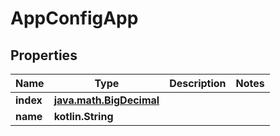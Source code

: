 
# AppConfigApp

## Properties
Name | Type | Description | Notes
------------ | ------------- | ------------- | -------------
**index** | [**java.math.BigDecimal**](java.math.BigDecimal.md) |  | 
**name** | **kotlin.String** |  | 




